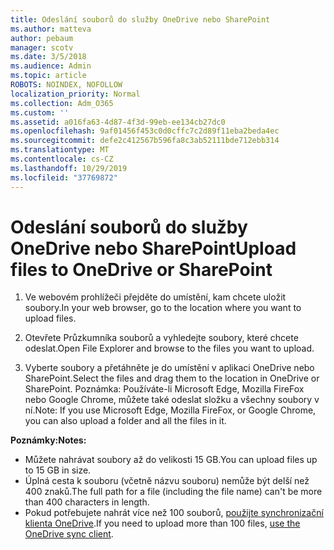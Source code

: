 ```yaml
---
title: Odeslání souborů do služby OneDrive nebo SharePoint
ms.author: matteva
author: pebaum
manager: scotv
ms.date: 3/5/2018
ms.audience: Admin
ms.topic: article
ROBOTS: NOINDEX, NOFOLLOW
localization_priority: Normal
ms.collection: Adm_O365
ms.custom: ''
ms.assetid: a016fa63-4d87-4f3d-99eb-ee134cb27dc0
ms.openlocfilehash: 9af01456f453c0d0cffc7c2d89f11eba2beda4ec
ms.sourcegitcommit: defe2c412567b596fa8c3ab52111bde712ebb314
ms.translationtype: MT
ms.contentlocale: cs-CZ
ms.lasthandoff: 10/29/2019
ms.locfileid: "37769872"
---
```

# <a name="upload-files-to-onedrive-or-sharepoint"></a><span data-ttu-id="e359b-102">Odeslání souborů do služby OneDrive nebo SharePoint</span><span class="sxs-lookup"><span data-stu-id="e359b-102">Upload files to OneDrive or SharePoint</span></span>

1. <span data-ttu-id="e359b-103">Ve webovém prohlížeči přejděte do umístění, kam chcete uložit soubory.</span><span class="sxs-lookup"><span data-stu-id="e359b-103">In your web browser, go to the location where you want to upload files.</span></span>
    
2. <span data-ttu-id="e359b-104">Otevřete Průzkumníka souborů a vyhledejte soubory, které chcete odeslat.</span><span class="sxs-lookup"><span data-stu-id="e359b-104">Open File Explorer and browse to the files you want to upload.</span></span>
    
3. <span data-ttu-id="e359b-105">Vyberte soubory a přetáhněte je do umístění v aplikaci OneDrive nebo SharePoint.</span><span class="sxs-lookup"><span data-stu-id="e359b-105">Select the files and drag them to the location in OneDrive or SharePoint.</span></span> <span data-ttu-id="e359b-106">Poznámka: Používáte-li Microsoft Edge, Mozilla FireFox nebo Google Chrome, můžete také odeslat složku a všechny soubory v ní.</span><span class="sxs-lookup"><span data-stu-id="e359b-106">Note: If you use Microsoft Edge, Mozilla FireFox, or Google Chrome, you can also upload a folder and all the files in it.</span></span>
    
<span data-ttu-id="e359b-107">**Poznámky:**</span><span class="sxs-lookup"><span data-stu-id="e359b-107">**Notes:**</span></span>
- <span data-ttu-id="e359b-108">Můžete nahrávat soubory až do velikosti 15 GB.</span><span class="sxs-lookup"><span data-stu-id="e359b-108">You can upload files up to 15 GB in size.</span></span> 
- <span data-ttu-id="e359b-109">Úplná cesta k souboru (včetně názvu souboru) nemůže být delší než 400 znaků.</span><span class="sxs-lookup"><span data-stu-id="e359b-109">The full path for a file (including the file name) can't be more than 400 characters in length.</span></span> 
- <span data-ttu-id="e359b-110">Pokud potřebujete nahrát více než 100 souborů, [použijte synchronizační klienta OneDrive](https://go.microsoft.com/fwlink/?linkid=866427).</span><span class="sxs-lookup"><span data-stu-id="e359b-110">If you need to upload more than 100 files, [use the OneDrive sync client](https://go.microsoft.com/fwlink/?linkid=866427).</span></span> 
  

